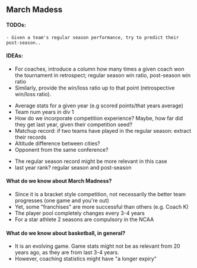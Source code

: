 ## March Madess

#### TODOs:

    - Given a team's regular season performance, try to predict their post-season..

#### IDEAs:

- For coaches, introduce a column how many times a given coach won the tournament in retrospect; regular season win ratio, post-season win ratio
- Similarly, provide the win/loss ratio up to that point (retrospective win/loss ratio).

* Average stats for a given year (e.g scored points/that years average)
* Team num years in div 1
* How do we incorporate competition experience? Maybe, how far did they get last year, given their competition seed?
* Matchup record: if two teams have played in the regular season: extract their records
* Altitude difference between cities?
* Opponent from the same conference?

- The regular season record might be more relevant in this case
- last year rank? regular season and post-season

#### What do we know about March Madness?

* Since it is a bracket style competition, not necessarily the better team progresses (one game and you're out)
* Yet, some "franchises" are more successful than others (e.g. Coach K)
* The player pool completely changes every 3-4 years
* For a star athlete 2 seasons are compulsory in the NCAA

#### What do we know about basketball, in general?

- It is an evolving game. Game stats might not be as relevant from 20 years ago, as they are from last 3-4 years.
- However, coaching statistics might have "a longer expiry"
